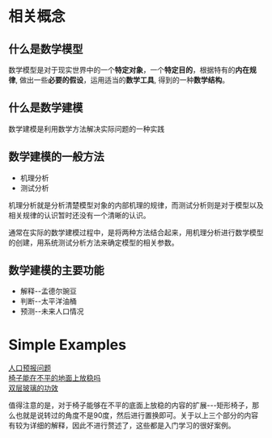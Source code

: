 # 相关概念
## 什么是数学模型
数学模型是对于现实世界中的一个**特定对象**，一个**特定目的**，根据特有的**内在规律**, 做出一些**必要的假设**，运用适当的**数学工具**, 得到的一种**数学结构**。

## 什么是数学建模
数学建模是利用数学方法解决实际问题的一种实践

## 数学建模的一般方法
- 机理分析
- 测试分析

机理分析就是分析清楚模型对象的内部机理的规律，而测试分析则是对于模型以及相关规律的认识暂时还没有一个清晰的认识。

通常在实际的数学建模过程中，是将两种方法结合起来，用机理分析进行数学模型的创建，用系统测试分析方法来确定模型的相关参数。

## 数学建模的主要功能
- 解释--孟德尔豌豆
- 判断--太平洋油桶
- 预测--未来人口情况

# Simple Examples
[人口预报问题](./examples/人口预报问题.pdf)                 
[椅子能在不平的地面上放稳吗](./example/椅子能在不平的地面上放稳吗.pdf)                     
[双层玻璃的功效](./example/双层玻璃的功效.pdf)              

值得注意的是，对于椅子能够在不平的底面上放稳的内容的扩展---矩形椅子，那么也就是说转过的角度不是90度，然后进行置换即可。关于以上三个部分的内容有较为详细的解释，因此不进行赘述了，这些都是入门学习的很好案例。

